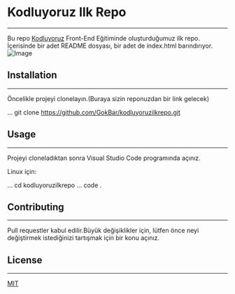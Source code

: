 # Kodluyoruz Ilk Repo

---

Bu repo [Kodluyoruz](https://www.kodluyoruz.org/) Front-End Eğitiminde oluşturduğumuz ilk repo. İçerisinde bir adet README dosyası, bir adet de index.html barındırıyor.
![Image](git/odev1/figures/github.png)

## Installation

---

Öncelikle projeyi clonelayın.(Buraya sizin reponuzdan bir link gelecek)

... git clone https://github.com/GokBar/kodluyoruzilkrepo.git

## Usage

---

Projeyi cloneladıktan sonra Visual Studio Code programında açınız.

Linux için:

... cd kodluyoruzilkrepo
... code .

## Contributing

---

Pull requestler kabul edilir.Büyük değişiklikler için, lütfen önce neyi değiştirmek istediğinizi tartışmak için bir konu açınız.

## License

---

[MIT](https://choosealicense.com/licenses/mit/)

